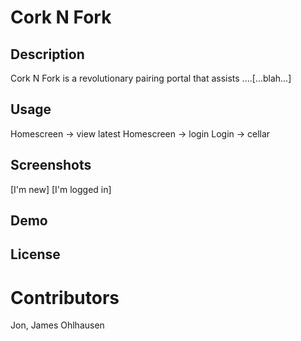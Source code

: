 # Cork N Fork


## Description

Cork N Fork is a revolutionary pairing portal that assists ....[...blah...]

## Usage

Homescreen -> view latest
Homescreen -> login 
Login -> cellar

## Screenshots

[I'm new]
[I'm logged in] 

## Demo


## License


# Contributors

Jon, James Ohlhausen

